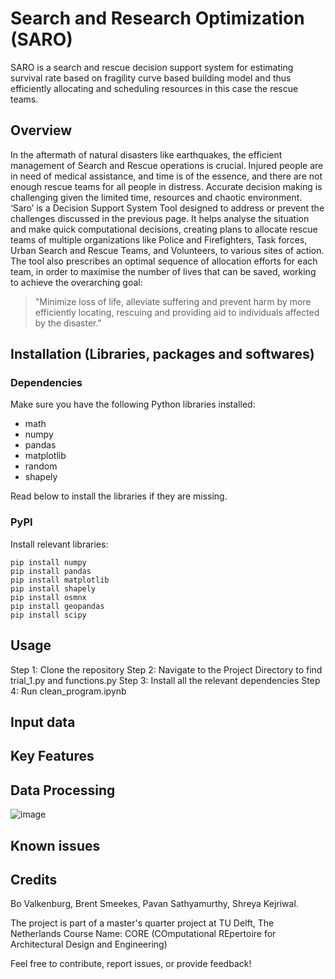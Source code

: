 # Search and Research Optimization (SARO)
SARO is a search and rescue decision support system for estimating survival rate based on fragility curve based building model and thus efficiently allocating and scheduling resources in this case the rescue teams.

## Overview
In the aftermath of natural disasters like earthquakes, the efficient management of Search and Rescue operations is crucial. Injured people are in need of medical assistance, and time is of the essence, and there are not enough rescue teams for all people in distress. Accurate decision making is challenging given the limited time, resources and chaotic environment. ‘Saro’ is a Decision Support System Tool designed to address or prevent the challenges discussed in the previous page. It helps analyse the situation and make quick computational decisions, creating plans to allocate rescue teams of multiple organizations like Police and Firefighters, Task forces, Urban Search and Rescue Teams, and Volunteers, to various sites of action. The tool also prescribes an optimal sequence of allocation efforts for each team, in order to maximise the number of lives that can be saved, working to achieve the overarching goal:  

> "Minimize loss of life, alleviate suffering and prevent harm by more efficiently locating, rescuing and providing aid to individuals affected by the disaster."

## Installation (Libraries, packages and softwares)
### Dependencies
Make sure you have the following Python libraries installed:

- math
- numpy
- pandas
- matplotlib
- random
- shapely

Read below to install the libraries if they are missing.

### PyPI
Install relevant libraries:
```
pip install numpy
pip install pandas
pip install matplotlib
pip install shapely
pip install osmnx
pip install geopandas
pip install scipy
```
## Usage
Step 1: Clone the repository
Step 2: Navigate to the Project Directory to find trial_1.py and functions.py
Step 3: Install all the relevant dependencies
Step 4: Run clean_program.ipynb

## Input data


## Key Features


## Data Processing

![image](https://github.com/shreyakejriwal02/SARO_CORE2023/assets/146780231/d84bc3c2-3d92-476f-a66d-75d7c14e70f9)


## Known issues


## Credits
Bo Valkenburg, Brent Smeekes, Pavan Sathyamurthy, Shreya Kejriwal.

The project is part of a master's quarter project at TU Delft, The Netherlands
Course Name: CORE (COmputational REpertoire for Architectural Design and Engineering)

Feel free to contribute, report issues, or provide feedback!
